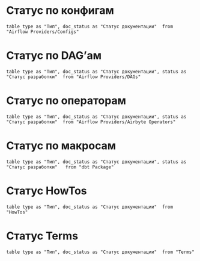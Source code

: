# Статус по конфигам
```dataview
table type as "Тип", doc_status as "Статус документации"  from "Airflow Providers/Configs" 
```

# Статус по DAG’ам
```dataview
table type as "Тип", doc_status as "Статус документации", status as "Статус разработки"  from "Airflow Providers/DAGs" 
```

# Статус по операторам
```dataview
table type as "Тип", doc_status as "Статус документации", status as "Статус разработки"  from "Airflow Providers/Airbyte Operators" 
```

# Статус по макросам
```dataview
table type as "Тип", doc_status as "Статус документации", status as "Статус разработки"   from "dbt Package" 
```

# Статус HowTos
```dataview
table type as "Тип", doc_status as "Статус документации"  from "HowTos" 
```


# Статус Terms
```dataview
table type as "Тип", doc_status as "Статус документации"  from "Terms" 
```